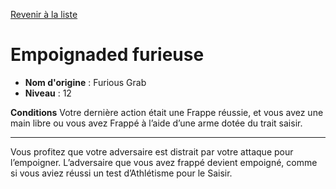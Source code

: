 [Revenir à la liste](list.md)

# Empoignaded furieuse

 * **Nom d'origine** : Furious Grab
 * **Niveau** : 12


<p><strong>Conditions</strong>  Votre dernière action était une Frappe réussie, et vous avez une main libre ou vous avez Frappé à l’aide d’une arme dotée du trait saisir.</p>
<hr>
<p>Vous profitez que votre adversaire est distrait par votre attaque pour l’empoigner. L’adversaire que vous avez frappé devient empoigné, comme si vous aviez réussi un test d’Athlétisme pour le  Saisir.</p>